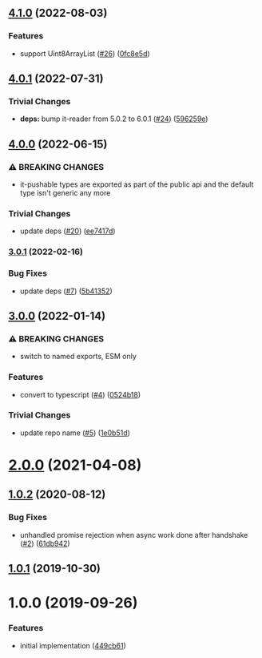 ## [4.1.0](https://github.com/jacobheun/it-handshake/compare/v4.0.1...v4.1.0) (2022-08-03)


### Features

* support Uint8ArrayList ([#26](https://github.com/jacobheun/it-handshake/issues/26)) ([0fc8e5d](https://github.com/jacobheun/it-handshake/commit/0fc8e5d8e81c53fa9bb381b283387bfe22779a37))

## [4.0.1](https://github.com/jacobheun/it-handshake/compare/v4.0.0...v4.0.1) (2022-07-31)


### Trivial Changes

* **deps:** bump it-reader from 5.0.2 to 6.0.1 ([#24](https://github.com/jacobheun/it-handshake/issues/24)) ([596259e](https://github.com/jacobheun/it-handshake/commit/596259e4f16cbd1786d14ed65b6513c8e1255edb))

## [4.0.0](https://github.com/jacobheun/it-handshake/compare/v3.0.1...v4.0.0) (2022-06-15)


### ⚠ BREAKING CHANGES

* it-pushable types are exported as part of the public api and the default type isn't generic any more

### Trivial Changes

* update deps ([#20](https://github.com/jacobheun/it-handshake/issues/20)) ([ee7417d](https://github.com/jacobheun/it-handshake/commit/ee7417dec41349b86c3c721de9a7456076ff9529))

### [3.0.1](https://github.com/jacobheun/it-handshake/compare/v3.0.0...v3.0.1) (2022-02-16)


### Bug Fixes

* update deps ([#7](https://github.com/jacobheun/it-handshake/issues/7)) ([5b41352](https://github.com/jacobheun/it-handshake/commit/5b41352af195b3517c2544db78a2f465958f6cd8))

## [3.0.0](https://github.com/jacobheun/it-handshake/compare/v2.0.0...v3.0.0) (2022-01-14)


### ⚠ BREAKING CHANGES

* switch to named exports, ESM only

### Features

* convert to typescript ([#4](https://github.com/jacobheun/it-handshake/issues/4)) ([0524b18](https://github.com/jacobheun/it-handshake/commit/0524b18eac3c7ff4f30c2bc2abba78669f4b172f))


### Trivial Changes

* update repo name ([#5](https://github.com/jacobheun/it-handshake/issues/5)) ([1e0b51d](https://github.com/jacobheun/it-handshake/commit/1e0b51d2defdf38f079a00b65c0e258410e01569))

# [2.0.0](https://github.com/jacobheun/it-handshake/compare/v1.0.2...v2.0.0) (2021-04-08)



<a name="1.0.2"></a>
## [1.0.2](https://github.com/jacobheun/it-handshake/compare/v1.0.1...v1.0.2) (2020-08-12)


### Bug Fixes

* unhandled promise rejection when async work done after handshake ([#2](https://github.com/jacobheun/it-handshake/issues/2)) ([61db942](https://github.com/jacobheun/it-handshake/commit/61db942))



<a name="1.0.1"></a>
## [1.0.1](https://github.com/jacobheun/it-handshake/compare/v1.0.0...v1.0.1) (2019-10-30)



<a name="1.0.0"></a>
# 1.0.0 (2019-09-26)


### Features

* initial implementation ([449cb61](https://github.com/jacobheun/it-handshake/commit/449cb61))

